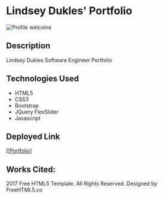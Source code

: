 # Lindsey Dukles' Portfolio


<img src="https://i.imgur.com/eO53u1Q.pngg" alt="Profile welcome"/>

## Description
Lindsey Dukles Software Engineer Portfolio


## <a name="technologiesused"></a>Technologies Used
* HTML5
* CSS3
* Bootstrap
* JQuery FlexSlider
* Javascript

## <a name="deployment"></a>Deployed Link
[[!Portfolio](https://lindsey-dukles-portfolio.netlify.app/)]


## Works Cited:
2017 Free HTML5 Template. All Rights Reserved.
Designed by FreeHTML5.co